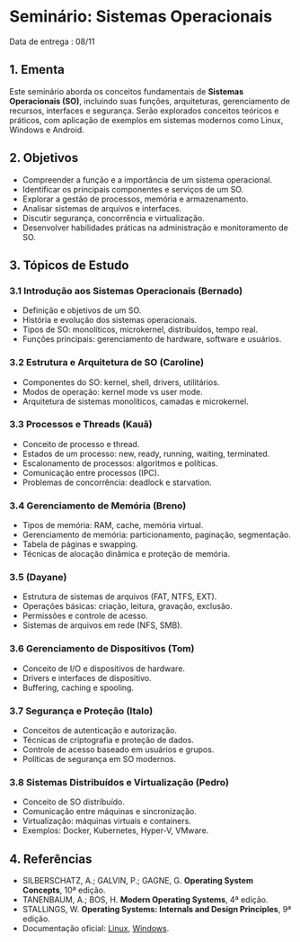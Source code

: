 # Seminário: Sistemas Operacionais

Data de entrega : 08/11

## 1. Ementa
Este seminário aborda os conceitos fundamentais de **Sistemas Operacionais (SO)**, incluindo suas funções, arquiteturas, gerenciamento de recursos, interfaces e segurança. Serão explorados conceitos teóricos e práticos, com aplicação de exemplos em sistemas modernos como Linux, Windows e Android.

## 2. Objetivos
- Compreender a função e a importância de um sistema operacional.
- Identificar os principais componentes e serviços de um SO.
- Explorar a gestão de processos, memória e armazenamento.
- Analisar sistemas de arquivos e interfaces.
- Discutir segurança, concorrência e virtualização.
- Desenvolver habilidades práticas na administração e monitoramento de SO.

## 3. Tópicos de Estudo

### 3.1 Introdução aos Sistemas Operacionais (Bernado)
- Definição e objetivos de um SO.
- História e evolução dos sistemas operacionais.
- Tipos de SO: monolíticos, microkernel, distribuídos, tempo real.
- Funções principais: gerenciamento de hardware, software e usuários.

### 3.2 Estrutura e Arquitetura de SO (Caroline)
- Componentes do SO: kernel, shell, drivers, utilitários.
- Modos de operação: kernel mode vs user mode.
- Arquitetura de sistemas monolíticos, camadas e microkernel.

### 3.3 Processos e Threads (Kauã)
- Conceito de processo e thread.
- Estados de um processo: new, ready, running, waiting, terminated.
- Escalonamento de processos: algoritmos e políticas.
- Comunicação entre processos (IPC).
- Problemas de concorrência: deadlock e starvation.

### 3.4 Gerenciamento de Memória (Breno)
- Tipos de memória: RAM, cache, memória virtual.
- Gerenciamento de memória: particionamento, paginação, segmentação.
- Tabela de páginas e swapping.
- Técnicas de alocação dinâmica e proteção de memória.

### 3.5  (Dayane)
- Estrutura de sistemas de arquivos (FAT, NTFS, EXT).
- Operações básicas: criação, leitura, gravação, exclusão.
- Permissões e controle de acesso.
- Sistemas de arquivos em rede (NFS, SMB).

### 3.6 Gerenciamento de Dispositivos (Tom)
- Conceito de I/O e dispositivos de hardware.
- Drivers e interfaces de dispositivo.
- Buffering, caching e spooling.

### 3.7 Segurança e Proteção (Italo)
- Conceitos de autenticação e autorização.
- Técnicas de criptografia e proteção de dados.
- Controle de acesso baseado em usuários e grupos.
- Políticas de segurança em SO modernos.

### 3.8 Sistemas Distribuídos e Virtualização (Pedro)
- Conceito de SO distribuído.
- Comunicação entre máquinas e sincronização.
- Virtualização: máquinas virtuais e containers.
- Exemplos: Docker, Kubernetes, Hyper-V, VMware.


## 4. Referências
- SILBERSCHATZ, A.; GALVIN, P.; GAGNE, G. **Operating System Concepts**, 10ª edição.
- TANENBAUM, A.; BOS, H. **Modern Operating Systems**, 4ª edição.
- STALLINGS, W. **Operating Systems: Internals and Design Principles**, 9ª edição.
- Documentação oficial: [Linux](https://www.kernel.org/doc/), [Windows](https://docs.microsoft.com/en-us/windows/).